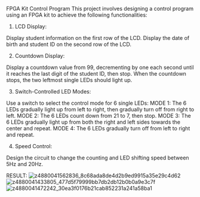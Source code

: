FPGA Kit Control Program
This project involves designing a control program using an FPGA kit to achieve the following functionalities:

1. LCD Display:

Display student information on the first row of the LCD.
Display the date of birth and student ID on the second row of the LCD.

2. Countdown Display:

Display a countdown value from 99, decrementing by one each second until it reaches the last digit of the student ID, then stop.
When the countdown stops, the two leftmost single LEDs should light up.

3. Switch-Controlled LED Modes:

Use a switch to select the control mode for 6 single LEDs:
MODE 1: The 6 LEDs gradually light up from left to right, then gradually turn off from right to left.
MODE 2: The 6 LEDs count down from 21 to 7, then stop.
MODE 3: The 6 LEDs gradually light up from both the right and left sides towards the center and repeat.
MODE 4: The 6 LEDs gradually turn off from left to right and repeat.

4. Speed Control:

Design the circuit to change the counting and LED shifting speed between 5Hz and 20Hz.

RESULT:
![z4880041562836_8c68ada8de4d2b9ed9915a35e29c4d62](https://github.com/user-attachments/assets/af269e9e-488c-4adf-95fe-0cd56e46bfe3)
![z4880041433805_477d5f79999bb7db2db12b0b0a9e3c7f](https://github.com/user-attachments/assets/6997adf1-08b1-4720-9e1e-04add097674e)
![z4880041472242_30ea3f0176b21cab852231a241a58ba1](https://github.com/user-attachments/assets/78239471-33e8-49f3-a2e9-e4a82b3c93ea)
